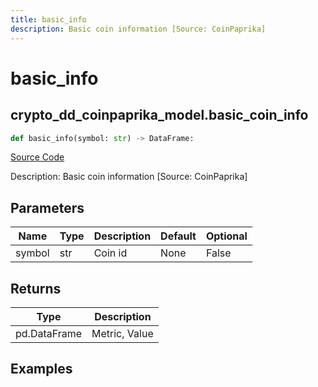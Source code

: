 ```yaml
---
title: basic_info
description: Basic coin information [Source: CoinPaprika]
---
```

# basic_info

## crypto_dd_coinpaprika_model.basic_coin_info

```python
def basic_info(symbol: str) -> DataFrame:
```
[Source Code](https://github.com/OpenBB-finance/OpenBBTerminal/tree/main/openbb_terminal/cryptocurrency/due_diligence/coinpaprika_model.py#L407)

Description: Basic coin information [Source: CoinPaprika]

## Parameters

| Name | Type | Description | Default | Optional |
| ---- | ---- | ----------- | ------- | -------- |
| symbol | str | Coin id | None | False |

## Returns

| Type | Description |
| ---- | ----------- |
| pd.DataFrame | Metric, Value |

## Examples

